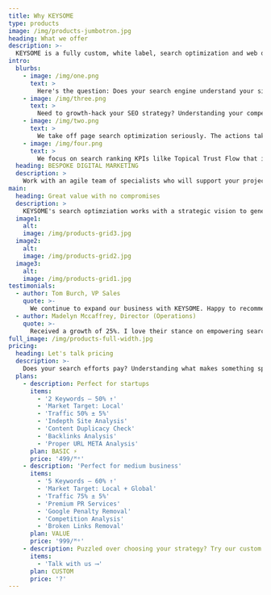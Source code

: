 ```yaml
---
title: Why KEYSOME
type: products
image: /img/products-jumbotron.jpg
heading: What we offer
description: >-
  KEYSOME is a fully custom, white label, search optimization and web development venture with focus on ranking your sites #1 in search. We are fully committed to helping companies create beautiful and responsive website that meet their exact needs; no templates which means better, faster and more return on your search rankings.
intro:
  blurbs:
    - image: /img/one.png
      text: >
        Here's the question: Does your search engine understand your site better? Is your site optimized both content and code-wide? We help clients realize which individual web/app pages impact your search ranking performance. In order to rank higher and earn more relevant traffic in search engines, our on-page optimization efforts includes optimizing web page titles, meta descriptions, tags, schema markup and keyword research that are among the few important on-page ranking factors. Keyword analysis used to identify which keywords to target with search engine optimized effort. KEYSOME helps to build schema markups that helps search engines instantly understand your content better. 
    - image: /img/three.png
      text: >
        Need to growth-hack your SEO strategy? Understanding your competitors is key to effective goals and can reveal opportunities, gaps and blind spots. At KEYSOME, we provide opportunities that understand your competitor's backlinks to identify websites to target for link building efforts. We help you analyze keywords that directly affect your search ranking and enagage with content that changes with time. We offer result-oriented SEO consulting services. Do you want your team to implement the best SEO practices? Do you want to know why your business is not ranking on the top in search results? Hire our search experts and dominate your ranking!
    - image: /img/two.png
      text: >
        We take off page search optimization seriously. The actions taken outside of your own website to impact your rankings within search engine results pages. At KEYSOME, we help you identify content off-page opportunities to drive organic traffic to your site. The most powerful way to engage and drive traffic to your website is sharing relevant content and distributing them to the right audience. We analyze backlinks to find out which links are valuable to keep or not.
    - image: /img/four.png
      text: >
        We focus on search ranking KPIs lilke Topical Trust Flow that impact your search ranking directly. Give your site a strong, technical SEO foundation so your content has the best chance to rank for relevant keywords and phrases. KEYSOME helps clients with index optimization & penalty removal. Our search experts diagnose & fix issues causing ranking penalties in order to quickly regain search traffic. We help clients compress even images to boost your web pages load times by 10x. We focus more on important technical factors that impact your site's search ranking. Proper site index-ability helps search engines crawl & index your web pages. Did you check KEYSOME's Pagescore yet?
  heading: BESPOKE DIGITAL MARKETING
  description: >
    Work with an agile team of specialists who will support your project with website design, eCommerce, content, strategy and marketing. We specialise in bespoke website design and development – from initial planning to deployment. Our success is built on technical ability, experience and dedication to delivering websites that work to your specific requirements. Every member of our staff is dedicated to helping you succeed with your venture.
main:
  heading: Great value with no compromises
  description: >
    KEYSOME's search optimziation works with a strategic vision to generate brand engagement, always helping clients win higher conversions and measurable results. We cater both users and search engines with equal balance. Profitable online performance starts with the basics — a flawless platform, optimized content and amazing keyword strategy!
  image1:
    alt: 
    image: /img/products-grid3.jpg
  image2:
    alt: 
    image: /img/products-grid2.jpg
  image3:
    alt: 
    image: /img/products-grid1.jpg
testimonials:
  - author: Tom Burch, VP Sales
    quote: >-
      We continue to expand our business with KEYSOME. Happy to recommend them to anyone who is looking to improve their rankings. The results far exceed any traditional form of marketing.
  - author: Madelyn Mccaffrey, Director (Operations)
    quote: >-
      Received a growth of 25%. I love their stance on empowering search optimization and pricing transparency.
full_image: /img/products-full-width.jpg 
pricing:
  heading: Let's talk pricing
  description: >-
    Does your search efforts pay? Understanding what makes something special and the way by which it answers real and perceived needs is essential in creating a successful strategy. 
  plans:
    - description: Perfect for startups
      items:
        - '2 Keywords — 50% ↑'
        - 'Market Target: Local'
        - 'Traffic 50% ± 5%'
        - 'Indepth Site Analysis'
        - 'Content Duplicacy Check'
        - 'Backlinks Analysis'
        - 'Proper URL META Analysis'
      plan: BASIC ⚡️
      price: '499/ᴹᵒ'
    - description: 'Perfect for medium business'
      items:
        - '5 Keywords — 60% ↑'
        - 'Market Target: Local + Global'
        - 'Traffic 75% ± 5%'
        - 'Premium PR Services'
        - 'Google Penalty Removal'
        - 'Competition Analysis'
        - 'Broken Links Removal'
      plan: VALUE
      price: '999/ᴹᵒ'
    - description: Puzzled over choosing your strategy? Try our custom plan
      items:
        - 'Talk with us ⟶'
      plan: CUSTOM
      price: '?'
---
```

